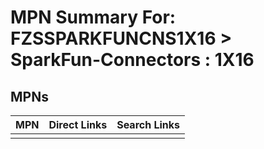 



# MPN Summary For: FZSSPARKFUNCNS1X16 > SparkFun-Connectors : 1X16

## MPNs
  

|MPN|Direct Links|Search Links|
| :--- | :--- | :--- |
||||
